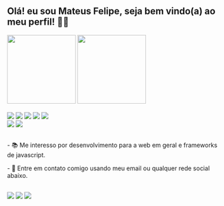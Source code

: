 ## Olá! eu sou Mateus Felipe, seja bem vindo(a) ao meu perfil! 👋😄

<div>
    <a href="github.com/mateusfl"></a>
    <img height="160em" src="https://github-readme-stats.vercel.app/api?username=mateusfl&include_all_commits=true&count_private=true&theme=cobalt"/>
    <img height="160em" src="https://github-readme-stats.vercel.app/api/top-langs/?username=mateusfl&layout=compact&theme=cobalt"/>
</div>
<div><br>
    <img src="https://img.shields.io/badge/HTML5-E34F26?style=for-the-badge&logo=html5&logoColor=white"/>
    <img src="https://img.shields.io/badge/CSS3-1572B6?style=for-the-badge&logo=css3&logoColor=white"/>
    <img src="https://img.shields.io/badge/JavaScript-323330?style=for-the-badge&logo=javascript&logoColor=F7DF1E"/>
    <img src="https://img.shields.io/badge/TypeScript-007ACC?style=for-the-badge&logo=typescript&logoColor=white"/>
    <img src="https://img.shields.io/badge/Python-14354C?style=for-the-badge&logo=python&logoColor=white"/>
</div>
<div>
    <img src="https://img.shields.io/badge/React-20232A?style=for-the-badge&logo=react&logoColor=61DAFB"/>
    <img src="https://img.shields.io/badge/Tailwind_CSS-38B2AC?style=for-the-badge&logo=tailwind-css&logoColor=white"/>
</div>

##

<div>
    <p>- 📚 Me interesso por desenvolvimento para a web em geral e frameworks de javascript.</p>
    <p>- 📧 Entre em contato comigo usando meu email ou qualquer rede social abaixo.</p>
</div>

##

<div>
    <a href="https://www.linkedin.com/in/mateus-felipe-1770b2196" target="_blank"><img target="_blank" src="https://img.shields.io/badge/LinkedIn-0077B5?style=for-the-badge&logo=linkedin&logoColor=white" ></a>
    <a href="instagram.com/mateusfl" target="_blank"><img target="_blank" src="https://img.shields.io/badge/-Instagram-%23E4405F?style=for-the-badge&logo=instagram&logoColor=white" ></a>
    <a href="mailto:mateusfelipern@gmail.com"><img target="_blank" src="https://img.shields.io/badge/Gmail-D14836?style=for-the-badge&logo=gmail&logoColor=white" ></a>
</div>

